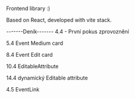 # 

Frontend library :)

Based on React, developed with vite stack.

-------Deník-------
4.4 - První pokus zprovoznění

5.4 Event Medium card

8.4 Event Edit card

10.4 EditableAttribute

14.4 dynamický Editable attribute 

4.5 EventLink
